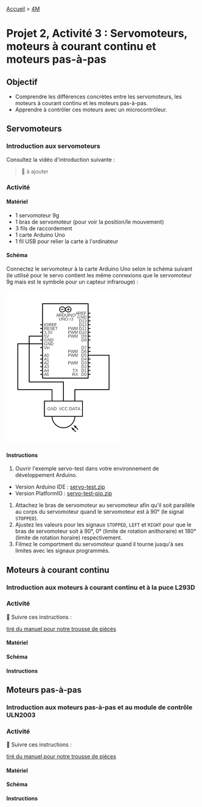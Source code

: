 [Accueil](./index.md) > [4M](./acceuil4M.md#projet-2--circuits-électroniques-et-programmation)

# Projet 2, Activité 3 : Servomoteurs, moteurs à courant continu et moteurs pas-à-pas

## Objectif

* Comprendre les différences concrètes entre les servomoteurs, les moteurs à courant continu et les moteurs pas-à-pas.
* Apprendre à contrôler ces moteurs avec un microcontrôleur.

## Servomoteurs

### Introduction aux servomoteurs
Consultez la vidéo d'introduction suivante :

> 🚧 à ajouter

### Activité

#### Matériel 

* 1 servomoteur 9g
* 1 bras de servomoteur (pour voir la position/le mouvement)
* 3 fils de raccordement
* 1 carte Arduino Uno
* 1 fil USB pour relier la carte à l'ordinateur

#### Schéma

Connectez le servomoteur à la carte Arduino Uno selon le schéma suivant (le utilisé pour le servo contient les même connexions que le servomoteur 9g mais est le symbole pour un capteur infrarouge) :

![Schéma de connexion pour un servomoteur](./images/p2/schematic-act3_servo.png)

#### Instructions

1. Ouvrir l'exemple servo-test dans votre environnement de développement Arduino. 
* Version Arduino IDE : [servo-test.zip](./code/arduinoide/servo-test.zip)
* Version PlatformIO : [servo-test-pio.zip](./code/platformio/servo-test-pio.zip)
1. Attachez le bras de servomoteur au servomoteur afin qu'il soit parallèle au corps du servomoteur quand le servomoteur est à 90° (le signal `STOPPED`).
1. Ajustez les valeurs pour les signaux `STOPPED`, `LEFT` et `RIGHT` pour que le bras de servomoteur soit à 90°, 0° (limite de rotation anithoraire) et 180° (limite de rotation horaire) respectivement.
1. Filmez le comportment du servomoteur quand il tourne jusqu'à ses limites avec les signaux programmés.


## Moteurs à courant continu

### Introduction aux moteurs à courant continu et à la puce L293D

### Activité

🚧 Suivre ces instructions :

[tiré du manuel pour notre trousse de pièces](https://www.manualslib.com/manual/1810234/Uctronics-Ultimate-Starter-Kit-For-Arduino.html?page=38#manual)

#### Matériel


#### Schéma


#### Instructions

## Moteurs pas-à-pas

### Introduction aux moteurs pas-à-pas et au module de contrôle ULN2003

### Activité
🚧 Suivre ces instructions :

[tiré du manuel pour notre trousse de pièces](https://www.manualslib.com/manual/1810234/Uctronics-Ultimate-Starter-Kit-For-Arduino.html?page=40#manual)

#### Matériel


#### Schéma


#### Instructions
